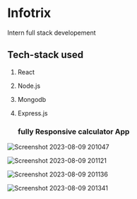 # Infotrix
Intern  full stack developement

## Tech-stack used
1. React
2. Node.js
3. Mongodb
4. Express.js


   ### fully Responsive calculator App

![Screenshot 2023-08-09 201047](https://github.com/RankerO/Infotrix/assets/91595780/ca4319d0-72ba-4bd7-bfc2-39cf392399cc)

![Screenshot 2023-08-09 201121](https://github.com/RankerO/Infotrix/assets/91595780/a4c44aec-c22f-4ee3-adc9-c0bd48450a0f)

![Screenshot 2023-08-09 201136](https://github.com/RankerO/Infotrix/assets/91595780/6789906a-4e3f-46e0-93de-f38f1ffb7c78)

![Screenshot 2023-08-09 201341](https://github.com/RankerO/Infotrix/assets/91595780/93291f97-d77d-4bb4-855a-56897ec99741)
